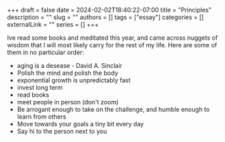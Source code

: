 +++ 
draft = false
date = 2024-02-02T18:40:22-07:00
title = "Principles"
description = ""
slug = ""
authors = []
tags = ["essay"]
categories = []
externalLink = ""
series = []
+++


Ive read some books and meditated this year, and came across nuggets of wisdom that I will most likely carry for the rest of my life.
Here are some of them in no particular order:


- aging is a desease - David A. Sinclair
- Polish the mind and polish the body
- exponential growth is unpredictably fast
- invest long term
- read books
- meet people in person (don't zoom)
- Be arrogant enough to take on the challenge, and humble enough to learn from others
- Move towards your goals a tiny bit every day
- Say hi to the person next to you




